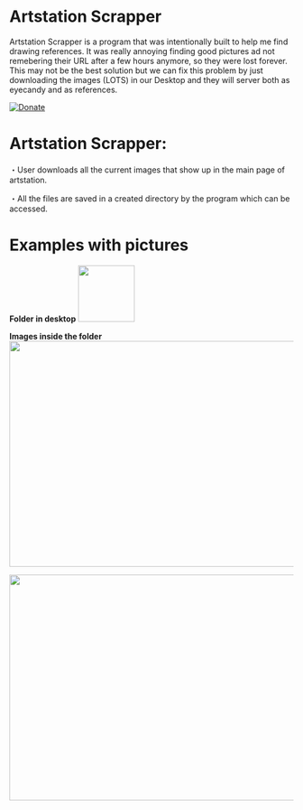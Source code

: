 # Artstation Scrapper

Artstation Scrapper is a program that was intentionally built to help me find drawing references. It was really annoying finding good pictures ad not remebering their URL after a few hours anymore, so they were lost forever. This may not be the best solution but we can fix this problem by just downloading the images (LOTS) in our Desktop and they will server both as eyecandy and as references. 

[![Donate](https://img.shields.io/badge/Donate-PayPal-green.svg)](https://www.paypal.com/paypalme/Klavio)

# **Artstation Scrapper:**

   ・User downloads all the current images that show up in the main page of artstation. 
  
   ・All the files are saved in a created directory by the program which can be accessed.
  

# **Examples with pictures**

**Folder in desktop**
<img src="https://user-images.githubusercontent.com/47726384/137093541-ff864153-a2df-4f1b-a102-44841959e8b4.png" width="100" height="100">

**Images inside the folder**
<img src="https://user-images.githubusercontent.com/47726384/137093564-745de4df-4c8a-495c-b903-daefb5b72892.png" width="750" height="400">


<img src="https://user-images.githubusercontent.com/47726384/137093594-d2b3be9d-ee76-45d7-9a7b-cfdc2c8cc0a5.png" width="750" height="400">


